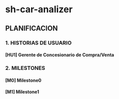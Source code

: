 # sh-car-analizer

## PLANIFICACION

### __1. HISTORIAS DE USUARIO__

#### [__HU1__] Gerente de Concesionario de Compra/Venta




### __2. MILESTONES__

#### [__M0__] Milestone0

#### [__M1__] Milestone1
